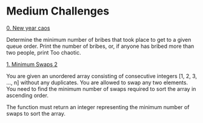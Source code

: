 # Medium Challenges

[0. New year caos]()

Determine the minimum number of bribes that took place to get to a given queue order. Print the number of bribes, or, if anyone has bribed more than two people, print Too chaotic.

[1. Minimum Swaps 2]()

You are given an unordered array consisting of consecutive integers  [1, 2, 3, ..., n] without any duplicates. You are allowed to swap any two elements. You need to find the minimum number of swaps required to sort the array in ascending order.

The function must return an integer representing the minimum number of swaps to sort the array.